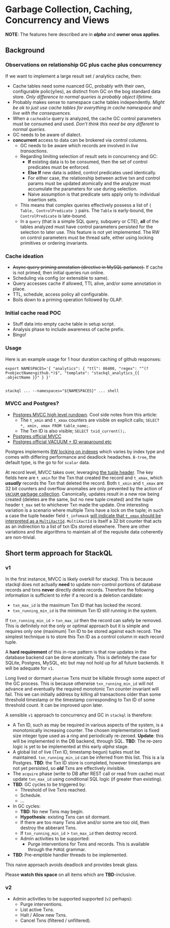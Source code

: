 
# Garbage Collection, Caching, Concurrency and Views

**NOTE**: The features here described are in ***alpha*** and **owner onus applies**.


## Background


### Observations on relationship GC plus cache plus concurrency 

If we want to implement a large result set / analytics cache, then:

- Cache tables need some nuanced GC, probably with their own, configurable polic(y/ies), as distinct from GC on the bog standard data store. *Only difference to normal queries is probably object lifetime.*
- Probably makes sense to namespace cache tables independently.  *Might be ok to just use cache tables for everything in cache namespace and live with the consequences.*
- When a `cacheable` query is analyzed, the cache GC control parameters must be consumed and used.  *Don't think this need be any different to normal queries.*
- GC needs to be aware of dialect.
- **concurrent** access to data can be brokered via control columns.
    - GC needs to be aware which records are involved in *live transactions*.
    - Regarding limiting selection of result sets in concurrency and GC:
        - **If** existing data is to be consumed, then the set of control predicates must be enforced.
        - **Else If** new data is added, control predicates used identically.
        - For either case, the relationship between active txn and control params must be updated atomically and the analyzer must accumulate the parameters for use during selection.
        - Naive assumption is that predicate sets apply only to individual insertion sets.
    - This means that complex queries effectively possess a list of `{ Table, ControlPredicate }` pairs.  The `Table` is early-bound, the `ControlPredicate` is late-bound.
    - In a `query` (that is a simple SQL query, subquery or CTE), **all** of the tables analyzed must have control parameters persisted for the selection to later use.  This feature is not yet implemented.  The RW on control parameters must be thread safe, either using locking primitives or ordering invariants.


### Cache ideation

- ~~Async query priming annotation (directive in MySQL parlance).~~ If cache is not primed, then initial queries run online.
- Scheduling via config (or extensible to same).
- Query accesses cache if allowed, TTL alive, and/or some annotation in place.
- TTL, schedule, access policy all configurable.
- Boils down to a priming operation followed by OLAP.

### Initial cache read POC

- Stuff data into empty cache table in setup script.
- Analysis phase to include awareness of cache prefix.
- Bingo!


### Usage


Here is an example usage for 1 hour duration caching of github responses:

```
export NAMESPACES='{ "analytics": { "ttl": 86400, "regex": "^(?P<objectName>github.*)$", "template": "stackql_analytics_{{ .objectName }}" } }'


stackql ... --namespaces="${NAMESPACES}" ... shell
```

### MVCC and Postgres?

- [Postgres MVCC high level rundown](https://devcenter.heroku.com/articles/postgresql-concurrency#:~:text=a%20hard%20problem.-,How%20MVCC%20works,statements%20together%20via%20BEGIN%20%2D%20COMMIT%20).  Cool side notes from this article:
    - The `t_xmin` and `t_xmax` counters are visible on explicit calls; `SELECT *, xmin, xmax FROM table_name;`.
    - The Txn ID is also visible; `SELECT txid_current();`.
- [Postgres official MVCC](https://www.postgresql.org/docs/current/mvcc.html) 
- [Postgres official VACUUM + ID wraparound etc](https://www.postgresql.org/docs/current/routine-vacuuming.html)

Postgres implements [RW locking on indexes](https://www.postgresql.org/docs/current/locking-indexes.html) which varies by index type and comes with differing performance and deadlock headaches.  `B-tree`, the default type, is the go to for `scalar` data.

At record level, MVCC takes over, leveraging [the tuple header](https://www.postgresql.org/docs/current/storage-page-layout.html#STORAGE-TUPLE-LAYOUT).  The key fields here are `t_xmin` for the Txn that created the record and `t_xmax`, which ***usually*** records the Txn that deleted the record.  Both `t_xmin` and `t_xmax` are 32 bit counters and overflow anomalies are only prevented by the action of [`VACUUM` garbage collection](https://www.postgresql.org/docs/current/routine-vacuuming.html).  Canonically, updates result in a new row being created (deletes are the same, but no new tuple created) and the tuple header `t_max` set to whichever Txn made the update.  One interesting variation is a scenario where multiple Txns have a lock on the tuple; in such a case the tuple header field `t_infomask` [will indicate that `t_xmax` should be interpreted as a `MultiXactId`](https://github.com/postgres/postgres/blob/ce20f8b9f4354b46b40fd6ebf7ce5c37d08747e0/src/include/access/htup_details.h#L208).  `MultiXactId` is itself a 32 bit counter that acts as an indirection to a list of txn IDs stored elsewhere.  There are other variations and the algorithms to maintain all of the requisite data coherently are non-trivial.


## Short term approach for StackQL

### v1

In the first instance, MVCC is likely overkill for stackql.  This is because stackql does not actually **need** to update non-control portions of database records and txns **never** directly delete records.  Therefore the following information is sufficient to infer if a record is a deletion candidate:

  - `txn_max_id` is the maximum Txn ID that has locked the record.  
  - `txn_running_min_id` is the minimum Txn ID still running in the system.

If `txn_running_min_id` > `txn_max_id` then the record can safely be removed.  This is definitely not the only or optimal approach but it is simple and requires only one (maximum) Txn ID to be stored against each record. The simplest technique is to store this Txn ID as a control column in each record tuple.

A **hard requirement** of this in-row pattern is that row updates in the database backend can be done atomically.  This is definitely the case for SQLite, Postgres, MySQL, etc but may not hold up for all future backends.  It will be adequate for `v1`.

Long lived or dormant `phantom` Txns must be killable through some aspect of the GC process.  This is because otherwise `txn_running_min_id` will not advance and eventually the required monotonic Txn counter invariant will fail.  This we can initially address by killing all transactions older than some threshold timestamp or the timestamp corresponding to Txn ID of some threshold count.  It can be improved upon later.

A sensible `v1` approach to concurrency and GC in `stackql` is therefore:

- A Txn ID, such as may be required in various aspects of the system, is a monotonically increasing counter.  The chosen implementation is fixed size integer type used as a ring and periodically re-zeroed.  **Update**: this will be implemented in the DB backend, through SQL.  **TBD**: The re-zero logic is yet to be implemented at this early *alpha* stage.  
- A global list of live (Txn ID, timestamp begun) tuples must be maintained. `txn_running_min_id` can be inferred from this list.  This is a la Postgres.  **TBD**: the Txn ID store is completed, however timestamps are not yet persisted, so ***old*** Txns are effectively invisible.
- The `acquire` phase (write to DB after REST call or read from cache) must update `txn_max_id` using conditional SQL logic (if greater than existing).
- **TBD**: GC cycles to be triggered by:
  - Threshold of live Txns reached.
  - Schedule.
  - ...
- In GC cycles:
  - **TBD**: No new Txns may begin.
  - **Hypothesis**: existing Txns can sit dormant.
  - If there are too many Txns alive and/or some are too old, then destroy the abberant Txns.
  - If `txn_running_min_id` > `txn_max_id` then destroy record.
  - Admin activities to be supported:
    - Purge interventions for Txns and records.  This is available through the `PURGE` grammar.
- **TBD**: Pre-emptible handler threads to be implemented.


This naive approach avoids deadlock and provides break glass.

Please **watch this space** on all items which are **TBD**-inclusive.

### v2

- Admin activities to be supported supported (`v2` perhaps):
  - Purge interventions.
  - List active Txns.
  - Halt / Allow new Txns.
  - Cancel Txns (filtered / unfiltered).
